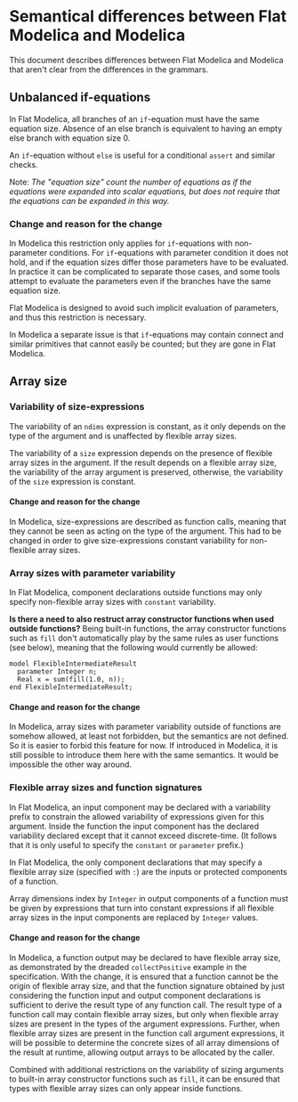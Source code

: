 # Semantical differences between Flat Modelica and Modelica
This document describes differences between Flat Modelica and Modelica that aren't clear from the differences in the grammars.

## Unbalanced if-equations
In Flat Modelica, all branches of an `if`-equation must have the same equation size.
Absence of an else branch is equivalent to having an empty else branch with equation size 0.

An `if`-equation without `else` is useful for a conditional `assert` and similar checks.

Note: _The "equation size" count the number of equations as if the equations were expanded into scalar equations,
but does not require that the equations can be expanded in this way._

### Change and reason for the change
In Modelica this restriction only applies for `if`-equations with non-parameter conditions.
For `if`-equations with parameter condition it does not hold, and if the equation sizes
differ those parameters have to be evaluated. In practice it can be complicated to separate those cases,
and some tools attempt to evaluate the parameters even if the branches have the same equation size.

Flat Modelica is designed to avoid such implicit evaluation of parameters, and thus this restriction is necessary.

In Modelica a separate issue is that `if`-equations may contain connect and similar primitives
that cannot easily be counted; but they are gone in Flat Modelica.

## Array size

### Variability of size-expressions
The variability of an `ndims` expression is constant, as it only depends on the type of the argument and is unaffected by flexible array sizes.

The variability of a `size` expression depends on the presence of flexible array sizes in the argument.  If the result depends on a flexible array size, the variability of the array argument is preserved, otherwise, the variability of the `size` expression is constant.

#### Change and reason for the change
In Modelica, size-expressions are described as function calls, meaning that they cannot be seen as acting on the type of the argument.  This had to be changed in order to give size-expressions constant variability for non-flexible array sizes.

### Array sizes with parameter variability
In Flat Modelica, component declarations outside functions may only specify non-flexible array sizes with `constant` variability.

**Is there a need to also restruct array constructor functions when used outside functions?**  Being built-in functions, the array constructor functions such as `fill` don't automatically play by the same rules as user functions (see below), meaning that the following would currently be allowed:
```
model FlexibleIntermediateResult
  parameter Integer n;
  Real x = sum(fill(1.0, n));
end FlexibleIntermediateResult;
```

#### Change and reason for the change
In Modelica, array sizes with parameter variability outside of functions are somehow allowed, at least not forbidden, but the semantics are not defined.
So it is easier to forbid this feature for now. If introduced in Modelica, it is still possible to introduce them here with the same semantics. It would be impossible the other way around.

### Flexible array sizes and function signatures
In Flat Modelica, an input component may be declared with a variability prefix to constrain the allowed variability of expressions given for this argument.  Inside the function the input component has the declared variability declared except that it cannot exceed discrete-time.  (It follows that it is only useful to specify the `constant` or `parameter` prefix.)

In Flat Modelica, the only component declarations that may specify a flexible array size (specified with `:`) are the inputs or protected components of a function.

Array dimensions index by `Integer` in output components of a function must be given by expressions that turn into constant expressions if all flexible array sizes in the input components are replaced by `Integer` values.

#### Change and reason for the change
In Modelica, a function output may be declared to have flexible array size, as demonstrated by the dreaded `collectPositive` example in the specification.  With the change, it is ensured that a function cannot be the origin of flexible array size, and that the function signature obtained by just considering the function input and output component declarations is sufficient to derive the result type of any function call.  The result type of a function call may contain flexible array sizes, but only when flexible array sizes are present in the types of the argument expressions.  Further, when flexible array sizes are present in the function call argument expressions, it will be possible to determine the concrete sizes of all array dimensions of the result at runtime, allowing output arrays to be allocated by the caller.

Combined with additional restrictions on the variability of sizing arguments to built-in array constructor functions such as `fill`, it can be ensured that types with flexible array sizes can only appear inside functions.